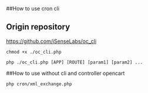 ##How to use cron cli

## Origin repository
https://github.com/iSenseLabs/oc_cli
```
chmod +x ./oc_cli.php

php ./oc_cli.php [APP] [ROUTE] [param1] [param2] ...
```

##How to use without cli and controller opencart
```
php cron/xml_exchange.php
```